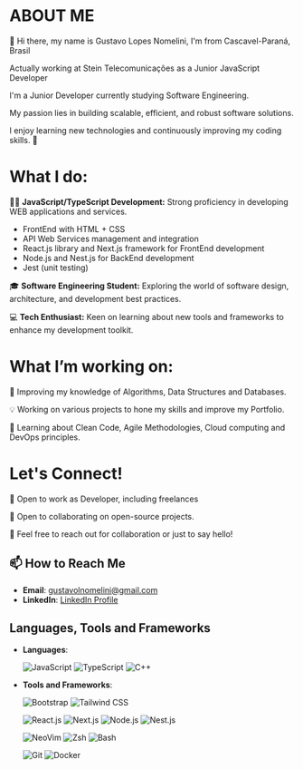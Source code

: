 # ABOUT ME 

👋 Hi there, my name is Gustavo Lopes Nomelini, I'm from Cascavel-Paraná, Brasil

Actually working at Stein Telecomunicações as a Junior JavaScript Developer

I'm a Junior Developer currently studying Software Engineering. 

My passion lies in building scalable, efficient, and robust software solutions. 

I enjoy learning new technologies and continuously improving my coding skills. 🚀

# What I do:
👨‍💻 **JavaScript/TypeScript Development:** Strong proficiency in developing WEB applications and services.
  - FrontEnd with HTML + CSS 
  - API Web Services management and integration
  - React.js library and Next.js framework for FrontEnd development
  - Node.js and Nest.js for BackEnd development
  - Jest (unit testing)

🎓 **Software Engineering Student:** Exploring the world of software design, architecture, and development best practices.

💻 **Tech Enthusiast:** Keen on learning about new tools and frameworks to enhance my development toolkit.

# What I’m working on:
📘 Improving my knowledge of Algorithms, Data Structures and Databases.

💡 Working on various projects to hone my skills and improve my Portfolio.

🌱 Learning about Clean Code, Agile Methodologies, Cloud computing and DevOps principles.

# Let's Connect!
💼 Open to work as Developer, including freelances

🔧 Open to collaborating on open-source projects.

🤝 Feel free to reach out for collaboration or just to say hello!

## 📫 How to Reach Me
- **Email**: [gustavolnomelini@gmail.com](mailto:gustavolnomelini@gmail.com)
- **LinkedIn**: [LinkedIn Profile](https://www.linkedin.com/in/gustavo-lopes-nomelini-144bb1212/)


## Languages, Tools and Frameworks

- **Languages**:
  
  ![JavaScript](https://img.shields.io/badge/JavaScript-F7DF1E?style=for-the-badge&logo=javascript&logoColor=black)
  ![TypeScript](https://img.shields.io/badge/TypeScript-3178C6?style=for-the-badge&logo=typescript&logoColor=white)
  ![C++](https://img.shields.io/badge/C%2B%2B-00599C?style=for-the-badge&logo=c%2B%2B&logoColor=white)


- **Tools and Frameworks**:

  ![Bootstrap](https://img.shields.io/badge/Bootstrap-7952B3?style=for-the-badge&logo=bootstrap&logoColor=white)
  ![Tailwind CSS](https://img.shields.io/badge/Tailwind%20CSS-38B2AC?style=for-the-badge&logo=tailwind-css&logoColor=white)


  ![React.js](https://img.shields.io/badge/React-20232A?style=for-the-badge&logo=react&logoColor=61DAFB)
  ![Next.js](https://img.shields.io/badge/Next.js-000000?style=for-the-badge&logo=next.js&logoColor=white)
  ![Node.js](https://img.shields.io/badge/Node.js-339933?style=for-the-badge&logo=node.js&logoColor=white)
  ![Nest.js](https://img.shields.io/badge/Nest.js-E0234E?style=for-the-badge&logo=nestjs&logoColor=white)


  ![NeoVim](https://img.shields.io/badge/NeoVim-57A143?style=for-the-badge&logo=neovim&logoColor=white)
  ![Zsh](https://img.shields.io/badge/Zsh-5E0E02?style=for-the-badge&logo=gnu-bash&logoColor=white)
  ![Bash](https://img.shields.io/badge/Bash-4EAA25?style=for-the-badge&logo=gnu-bash&logoColor=white)

  ![Git](https://img.shields.io/badge/Git-F05032?style=for-the-badge&logo=git&logoColor=white)
  ![Docker](https://img.shields.io/badge/Docker-2496ED?style=for-the-badge&logo=docker&logoColor=white)

